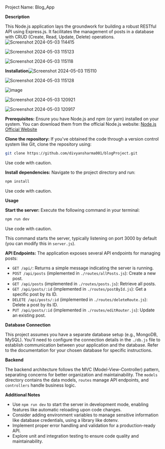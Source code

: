 Project Name: Blog_App

**Description**

This Node.js application lays the groundwork for building a robust RESTful API using Express.js. It facilitates the management of posts in a database with CRUD (Create, Read, Update, Delete) operations.
![Screenshot 2024-05-03 114415](https://github.com/divyansharma001/blogProject/assets/140371139/477fdb7b-f2f5-4e17-83a4-e735535ed29b)

![Screenshot 2024-05-03 115123](https://github.com/divyansharma001/blogProject/assets/140371139/627d683d-6071-4098-8061-25b5dd174f54)


![Screenshot 2024-05-03 115118](https://github.com/divyansharma001/blogProject/assets/140371139/0c904107-3609-46eb-90ae-a0b11abee163)

**Installation**![Screenshot 2024-05-03 115110](https://github.com/divyansharma001/blogProject/assets/140371139/ff09a821-61b5-43b1-a74c-086128b10db0)

![Screenshot 2024-05-03 115128](https://github.com/divyansharma001/blogProject/assets/140371139/1214afca-0c15-4c81-b7b9-2781721e6902)

![image](https://github.com/divyansharma001/blogProject/assets/140371139/7478f334-df51-4cbe-9c1e-c185ef0d0e96)


![Screenshot 2024-05-03 120921](https://github.com/divyansharma001/blogProject/assets/140371139/c931cf1d-7144-4d77-80f4-33979f68c493)


![Screenshot 2024-05-03 120917](https://github.com/divyansharma001/blogProject/assets/140371139/bfd77e0a-0c76-4830-bafb-ce5e766ccbd8)


**Prerequisites:** Ensure you have Node.js and npm (or yarn) installed on your system. You can download them from the official Node.js website: [Node.js Official Website](https://nodejs.org/en)

**Clone the repository:** If you've obtained the code through a version control system like Git, clone the repository using:

```bash
git clone https://github.com/divyansharma001/blogProject.git
```

Use code with caution.

**Install dependencies:** Navigate to the project directory and run:

```bash
npm install
```

Use code with caution.

**Usage**

**Start the server:** Execute the following command in your terminal:

```bash
npm run dev
```

Use code with caution.

This command starts the server, typically listening on port 3000 by default (you can modify this in `server.js`).

**API Endpoints:** The application exposes several API endpoints for managing posts:

- `GET /api/`: Returns a simple message indicating the server is running.
- `POST /api/posts` (implemented in `./routes/allPosts.js`): Create a new post.
- `GET /api/posts` (implemented in `./routes/posts.js`): Retrieve all posts.
- `GET /api/posts/:id` (implemented in `./routes/postById.js`): Get a specific post by its ID.
- `DELETE /api/posts/:id` (implemented in `./routes/deleteRoute.js`): Delete a post by its ID.
- `PUT /api/posts/:id` (implemented in `./routes/editRouter.js`): Update an existing post.

**Database Connection**

This project assumes you have a separate database setup (e.g., MongoDB, MySQL). You'll need to configure the connection details in the `./db.js` file to establish communication between your application and the database. Refer to the documentation for your chosen database for specific instructions.

**Backend**

The backend architecture follows the MVC (Model-View-Controller) pattern, separating concerns for better organization and maintainability. The `models` directory contains the data models, `routes` manage API endpoints, and `controllers` handle business logic.

**Additional Notes**

- Use `npm run dev` to start the server in development mode, enabling features like automatic reloading upon code changes.
- Consider adding environment variables to manage sensitive information like database credentials, using a library like dotenv.
- Implement proper error handling and validation for a production-ready API.
- Explore unit and integration testing to ensure code quality and maintainability.
